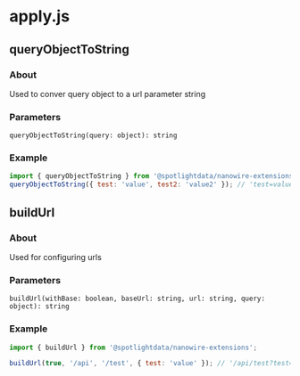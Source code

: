 # apply.js

## queryObjectToString

### About

Used to conver query object to a url parameter string

### Parameters

```jasvasript
queryObjectToString(query: object): string
```

### Example

```javascript
import { queryObjectToString } from '@spotlightdata/nanowire-extensions';
queryObjectToString({ test: 'value', test2: 'value2' }); // 'test=value&test2=value2'
```

## buildUrl

### About

Used for configuring urls

### Parameters

```jasvasript
buildUrl(withBase: boolean, baseUrl: string, url: string, query: object): string
```

### Example

```javascript
import { buildUrl } from '@spotlightdata/nanowire-extensions';

buildUrl(true, '/api', '/test', { test: 'value' }); // '/api/test?test=value'
```
